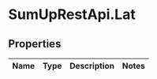 # SumUpRestApi.Lat

## Properties
Name | Type | Description | Notes
------------ | ------------- | ------------- | -------------
